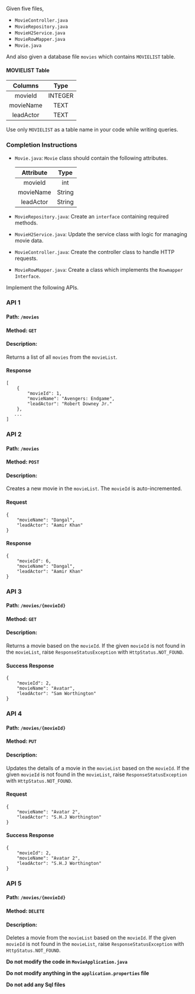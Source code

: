 Given five files,

- `MovieController.java`
- `MovieRepository.java`
- `MovieH2Service.java`
- `MovieRowMapper.java`
- `Movie.java`

And also given a database file `movies` which contains `MOVIELIST` table.

#### MOVIELIST Table

   |  Columns  |  Type   |
   | :-------: | :-----: |
   |  movieId  | INTEGER |
   | movieName |  TEXT   |
   | leadActor |  TEXT   |


<MultiLineNote>

Use only `MOVIELIST` as a table name in your code while writing queries.
</MultiLineNote>

### Completion Instructions

- `Movie.java`: `Movie` class should contain the following attributes.

    | Attribute |  Type  |
    | :-------: | :----: |
    |  movieId  |  int   |
    | movieName | String |
    | leadActor | String |
  

- `MovieRepository.java`: Create an `interface` containing required methods.
- `MovieH2Service.java`: Update the service class with logic for managing movie data.
- `MovieController.java`: Create the controller class to  handle HTTP requests. 
- `MovieRowMapper.java`: Create a class which implements the `Rowmapper Interface`.

Implement the following APIs.

### API 1

#### Path: `/movies`

#### Method: `GET`

#### Description:

Returns a list of all `movies` from the `movieList`.

#### Response

```
[
    {
        "movieId": 1,
        "movieName": "Avengers: Endgame",
        "leadActor": "Robert Downey Jr."
    },
   ...
]
```

### API 2

#### Path: `/movies`

#### Method: `POST`

#### Description:

Creates a new movie in the `movieList`. The `movieId` is auto-incremented.

#### Request

```
{
    "movieName": "Dangal",
    "leadActor": "Aamir Khan"
}
```

#### Response

```
{
    "movieId": 6,
    "movieName": "Dangal",
    "leadActor": "Aamir Khan"
}
```

### API 3

#### Path: `/movies/{movieId}`

#### Method: `GET`

#### Description:

Returns a movie based on the `movieId`. If the given `movieId` is not found in the `movieList`, raise `ResponseStatusException` with `HttpStatus.NOT_FOUND`.


#### Success Response

```
{
    "movieId": 2,
    "movieName": "Avatar",
    "leadActor": "Sam Worthington"
}
```

### API 4

#### Path: `/movies/{movieId}`

#### Method: `PUT`

#### Description:

Updates the details of a movie in the `movieList` based on the `movieId`. If the given `movieId` is not found in the `movieList`, raise `ResponseStatusException` with `HttpStatus.NOT_FOUND`.

#### Request

```
{
    "movieName": "Avatar 2",
    "leadActor": "S.H.J Worthington"
}
```

#### Success Response

```
{
    "movieId": 2,
    "movieName": "Avatar 2",
    "leadActor": "S.H.J Worthington"
}
```

### API 5

#### Path: `/movies/{movieId}`

#### Method: `DELETE`

#### Description:

Deletes a movie from the `movieList`  based on the `movieId`. If the given `movieId` is not found in the `movieList`, raise `ResponseStatusException` with `HttpStatus.NOT_FOUND`.


**Do not modify the code in `MovieApplication.java`**

**Do not  modify anything in the `application.properties` file**

**Do not add any Sql files**
